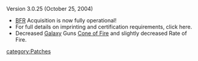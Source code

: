 Version 3.0.25 (October 25, 2004)

- [BFR](BFR.md) Acquisition is now fully operational!
- For full details on imprinting and certification requirements, click
  here.
- Decreased [Galaxy](Galaxy.md) Guns [Cone of
  Fire](Cone_of_Fire.md) and slightly decreased Rate of Fire.

[category:Patches](category:Patches.md)
